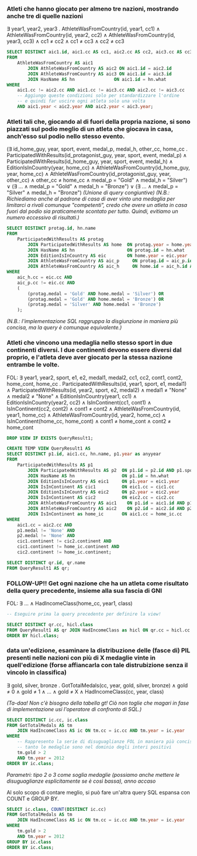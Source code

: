 ### Atleti che hanno giocato per almeno tre nazioni, mostrando anche tre di quelle nazioni

&exist; year1, year2, year3 . AthleteWasFromCountry(id, year1, cc1) &and; AthleteWasFromCountry(id, year2, cc2) &and; AthleteWasFromCountry(id, year3, cc3) &and; cc1 &ne; cc2 &and; cc1 &ne; cc3 &and; cc2 &ne; cc3

``` SQL
SELECT DISTINCT aic1.id, aic1.cc AS cc1, aic2.cc AS cc2, aic3.cc AS cc3, hn.name
FROM
    AthleteWasFromCountry AS aic1
        JOIN AthleteWasFromCountry AS aic2 ON aic1.id = aic2.id
        JOIN AthleteWasFromCountry AS aic3 ON aic1.id = aic3.id
        JOIN HasName AS hn               ON aic1.id = hn.what
WHERE
    aic1.cc != aic2.cc AND aic1.cc != aic3.cc AND aic2.cc != aic3.cc
    -- Aggiungo queste condizioni solo per standardizzare l'ordine
    -- e quindi far uscire ogni atleta solo una volta
    AND aic1.year < aic2.year AND aic2.year < aic3.year;
```

### Atleti tali che, giocando al di fuori della propria nazione, si sono piazzati sul podio meglio di un atleta che giocava in casa, anch'esso sul podio nello stesso evento.

(&exist; id_home_guy, year, sport, event, medal_p, medal_h, other_cc, home_cc . ParticipatedWithResults(id_protagonist_guy, year, sport, event, medal_p) &and; ParticipatedWithResults(id_home_guy, year, sport, event, medal_h) &and; EditionIsInCountry(year, home_cc) &and; AthleteWasFromCountry(id_home_guy, year, home_cc) &and; AthleteWasFromCountry(id_protagonist_guy, year, other_cc) &and; other_cc &ne; home_cc &and; medal_p = "Gold" &and; medal_h = "Silver") &or; (&exist; ... &and; medal_p = "Gold" &and; medal_h = "Bronze") &or; (&exist; ... &and; medal_p = "Silver" &and; medal_h = "Bronze") *(Unione di query congiuntive)* *(N.B.: Richiediamo anche al padrone di casa di aver vinto una medaglia per limitarci a rivali comunque "competenti", credo che avere un atleta in casa fuori dal podio sia praticamente scontato per tutto. Quindi, evitiamo un numero eccessivo di risultati.)*

``` SQL
SELECT DISTINCT protag.id, hn.name
FROM
    ParticipatedWithResults AS protag
        JOIN ParticipatedWithResults AS home  ON protag.year = home.year AND protag.sport = home.sport AND protag.event = home.event
        JOIN HasName AS hn                    ON protag.id = hn.what
        JOIN EditionIsInCountry AS eic        ON home.year = eic.year
        JOIN AthleteWasFromCountry AS aic_p     ON protag.id = aic_p.id AND protag.year = aic_p.year
        JOIN AthleteWasFromCountry AS aic_h     ON home.id = aic_h.id AND home.year = aic_h.year
WHERE
    aic_h.cc = eic.cc AND
    aic_p.cc != eic.cc AND
    (
        (protag.medal = 'Gold' AND home.medal = 'Silver') OR
        (protag.medal = 'Gold' AND home.medal = 'Bronze') OR
        (protag.medal = 'Silver' AND home.medal = 'Bronze')
    );
```

*(N.B.: l'implementazione SQL raggruppa la disgiunzione in maniera più concisa, ma la query è comunque equivalente.)*

### Atleti che vincono una medaglia nello stesso sport in due continenti diversi. I due continenti devono essere diversi dal proprio, e l'atleta deve aver giocato per la stessa nazione entrambe le volte.

FOL: &exist; year1, year2, sport, e1, e2, medal1, medal2, cc1, cc2, cont1, cont2, home_cont, home_cc . ParticipatedWithResults(id, year1, sport, e1, medal1) &and; ParticipatedWithResults(id, year2, sport, e2, medal2) &and; medal1 &ne; "None" &and; medal2 &ne; "None" &and; EditionIsInCountry(year1, cc1) &and; EditionIsInCountry(year2, cc2) &and; IsInContinent(cc1, cont1) &and; IsInContinent(cc2, cont2) &and; cont1 &ne; cont2 &and; AthleteWasFromCountry(id, year1, home_cc) &and; AthleteWasFromCountry(id, year2, home_cc) &and; IsInContinent(home_cc, home_cont) &and; cont1 &ne; home_cont &and; cont2 &ne; home_cont

``` SQL
DROP VIEW IF EXISTS QueryResult1;

CREATE TEMP VIEW QueryResult1 AS
SELECT DISTINCT p1.id, aic1.cc, hn.name, p1.year as anyyear
FROM
    ParticipatedWithResults AS p1
        JOIN ParticipatedWithResults AS p2  ON p1.id = p2.id AND p1.sport = p2.sport
        JOIN HasName AS hn                  ON p1.id = hn.what
        JOIN EditionIsInCountry AS eic1     ON p1.year = eic1.year
        JOIN IsInContinent AS cic1          ON eic1.cc = cic1.cc
        JOIN EditionIsInCountry AS eic2     ON p2.year = eic2.year
        JOIN IsInContinent AS cic2          ON eic2.cc = cic2.cc
        JOIN AthleteWasFromCountry AS aic1    ON p1.id = aic1.id AND p1.year = aic1.year
        JOIN AthleteWasFromCountry AS aic2    ON p2.id = aic2.id AND p2.year = aic2.year
        JOIN IsInContinent as home_ic       ON aic1.cc = home_ic.cc
WHERE
    aic1.cc = aic2.cc AND
    p1.medal != 'None' AND
    p2.medal != 'None' AND
    cic1.continent != cic2.continent AND
    cic1.continent != home_ic.continent AND
    cic2.continent != home_ic.continent;

SELECT DISTINCT qr.id, qr.name
FROM QueryResult1 AS qr;
```

### FOLLOW-UP!! Get ogni nazione che ha un atleta come risultato della query precedente, insieme alla sua fascia di GNI

FOL: &exist; ... &and; HadIncomeClass(home_cc, year1, class)

``` SQL
-- Eseguire prima la query precedente per definire la view!

SELECT DISTINCT qr.cc, hicl.class
FROM QueryResult1 AS qr JOIN HadIncomeClass as hicl ON qr.cc = hicl.cc AND qr.anyyear = hicl.year
ORDER BY hicl.class;
```

### data un'edizione, esaminare la distribuzione delle (fasce di) PIL presenti nelle nazioni con più di X medaglie vinte in quell'edizione (forse affiancarla con tale distrubizione senza il vincolo in classifica)

&exist; gold, silver, bronze . GotTotalMedals(cc, year, gold, silver, bronze) &and; gold &ne; 0 &and; gold &ne; 1 &and; ... &and; gold &ne; X &and; HadIncomeClass(cc, year, class)

*(Ta-daa! Non c'è bisogno della tabella gt! Ciò non toglie che magari in fase di implementazione usi l'operatore di confronto di SQL.)*

``` SQL
SELECT DISTINCT ic.cc, ic.class
FROM GotTotalMedals AS tm
    JOIN HadIncomeClass AS ic ON tm.cc = ic.cc AND tm.year = ic.year
WHERE
    -- Rappresento la serie di disuguaglianze FOL in maniera più concisa,
    -- tanto le medaglie sono nel dominio degli interi positivi
    tm.gold > 2
    AND tm.year = 2012
ORDER BY ic.class;
```
*Parametri: tipo 2 o 3 come soglia medaglie (possiamo anche mettere le disuguaglianze esplicitamente se è così bassa), anno accaso*

Al solo scopo di contare meglio, si può fare un'altra query SQL espansa con COUNT e GROUP BY.

``` SQL
SELECT ic.class, COUNT(DISTINCT ic.cc)
FROM GotTotalMedals AS tm
    JOIN HadIncomeClass AS ic ON tm.cc = ic.cc AND tm.year = ic.year
WHERE
    tm.gold > 2
    AND tm.year = 2012
GROUP BY ic.class
ORDER BY ic.class;
```
